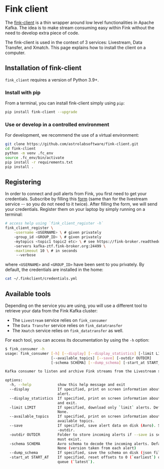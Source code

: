 # Fink client

The [fink-client](https://github.com/astrolabsoftware/fink-client) is a thin wrapper around low level functionalities in Apache Kafka. The idea is to make stream consuming easy within Fink without the need to develop extra piece of code. 

The fink-client is used in the context of 3 services: Livestream, Data Transfer, and Xmatch. This page explains how to install the client on a computer. 

## Installation of fink-client

`fink_client` requires a version of Python 3.9+.

### Install with pip

From a terminal, you can install fink-client simply using `pip`:

```bash
pip install fink-client --upgrade
```

### Use or develop in a controlled environment

For development, we recommend the use of a virtual environment:

```bash
git clone https://github.com/astrolabsoftware/fink-client.git
cd fink-client
python -m venv .fc_env
source .fc_env/bin/activate
pip install -r requirements.txt
pip install .
```

## Registering

In order to connect and poll alerts from Fink, you first need to get your credentials. Subscribe by filling this [form](https://forms.gle/2td4jysT4e9pkf889) (same than for the livestream service -- so you do not need to it twice). After filling the form, we will send your credentials. Register them on your laptop by simply running on a terminal:

```bash
# access help using `fink_client_register -h`
fink_client_register \
    -username <USERNAME> \ # given privately
    -group_id <GROUP_ID> \ # given privately
    -mytopics <topic1 topic2 etc> \ # see https://fink-broker.readthedocs.io/en/latest/science/filters/
    -servers kafka-ztf.fink-broker.org:24499 \
    -maxtimeout 10 \ # in seconds
     --verbose
```

where `<USERNAME>` and `<GROUP_ID>` have been sent to you privately. By default, the credentials are installed in the home:

```bash
cat ~/.finkclient/credentials.yml
```

## Available tools

Depending on the service you are using, you will use a different tool to retrieve your data from the Fink Kafka cluster:

- The `Livestream` service relies on `fink_consumer`
- The `Data Transfer` service relies on `fink_datatransfer`
- The `Xmatch` service relies on `fink_datatransfer` as well.

For each tool, you can access its documentation by using the `-h` option:

```bash
$ fink_consumer -h
usage: fink_consumer [-h] [--display] [--display_statistics] [-limit LIMIT]
                     [--available_topics] [--save] [-outdir OUTDIR]
                     [-schema SCHEMA] [--dump_schema] [-start_at START_AT]

Kafka consumer to listen and archive Fink streams from the Livestream service

options:
  -h, --help            show this help message and exit
  --display             If specified, print on screen information about incoming
                        alert.
  --display_statistics  If specified, print on screen information about queues,
                        and exit.
  -limit LIMIT          If specified, download only `limit` alerts. Default is
                        None.
  --available_topics    If specified, print on screen information about
                        available topics.
  --save                If specified, save alert data on disk (Avro). See also
                        -outdir.
  -outdir OUTDIR        Folder to store incoming alerts if --save is set. It
                        must exist.
  -schema SCHEMA        Avro schema to decode the incoming alerts. Default is
                        None (version taken from each alert)
  --dump_schema         If specified, save the schema on disk (json file)
  -start_at START_AT    If specified, reset offsets to 0 (`earliest`) or empty
                        queue (`latest`).
```

